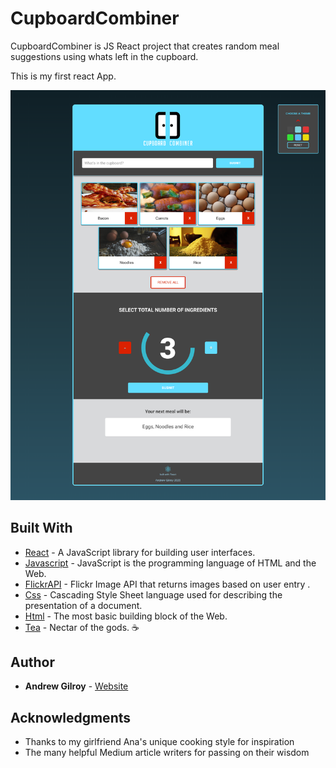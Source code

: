 # CupboardCombiner

CupboardCombiner is JS React project that creates random meal suggestions using whats left in the cupboard.

This is my first react App.

![App screenshot](readmeimages\appscreenshot.png)

## Built With

* [React](https://reactjs.org/) - A JavaScript library for building user interfaces.
* [Javascript](http://www.dropwizard.io/1.0.2/docs/) - JavaScript is the programming language of HTML and the Web.
* [FlickrAPI](https://www.flickr.com/services/api/) - Flickr Image API that returns images based on user entry .
* [Css](http://www.dropwizard.io/1.0.2/docs/) - Cascading Style Sheet language used for describing the presentation of a document. 
* [Html](http://www.dropwizard.io/1.0.2/docs/) - The most basic building block of the Web.
* [Tea](https://www.pgtips.co.uk/) - Nectar of the gods. ☕


## Author

* **Andrew Gilroy** - [Website](https://andrew-gilroy.design)

## Acknowledgments

* Thanks to my girlfriend Ana's unique cooking style for inspiration 
* The many helpful Medium article writers for passing on their wisdom
